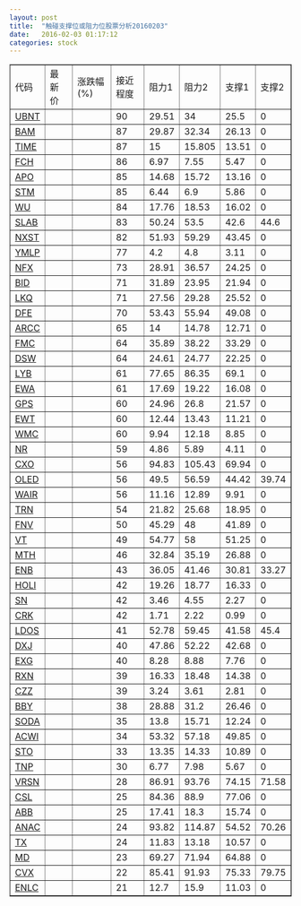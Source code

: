 ```yaml
---
layout: post
title:  "触碰支撑位或阻力位股票分析20160203"
date:   2016-02-03 01:17:12
categories: stock
---
```

<script type="text/javascript">
var stockList = []
stockList.push('gb_ubnt');
stockList.push('gb_bam');
stockList.push('gb_time');
stockList.push('gb_fch');
stockList.push('gb_apo');
stockList.push('gb_stm');
stockList.push('gb_wu');
stockList.push('gb_slab');
stockList.push('gb_nxst');
stockList.push('gb_ymlp');
stockList.push('gb_nfx');
stockList.push('gb_bid');
stockList.push('gb_lkq');
stockList.push('gb_dfe');
stockList.push('gb_arcc');
stockList.push('gb_fmc');
stockList.push('gb_dsw');
stockList.push('gb_lyb');
stockList.push('gb_ewa');
stockList.push('gb_gps');
stockList.push('gb_ewt');
stockList.push('gb_wmc');
stockList.push('gb_nr');
stockList.push('gb_cxo');
stockList.push('gb_oled');
stockList.push('gb_wair');
stockList.push('gb_trn');
stockList.push('gb_fnv');
stockList.push('gb_vt');
stockList.push('gb_mth');
stockList.push('gb_enb');
stockList.push('gb_holi');
stockList.push('gb_sn');
stockList.push('gb_crk');
stockList.push('gb_ldos');
stockList.push('gb_dxj');
stockList.push('gb_exg');
stockList.push('gb_rxn');
stockList.push('gb_czz');
stockList.push('gb_bby');
stockList.push('gb_soda');
stockList.push('gb_acwi');
stockList.push('gb_sto');
stockList.push('gb_tnp');
stockList.push('gb_vrsn');
stockList.push('gb_csl');
stockList.push('gb_abb');
stockList.push('gb_anac');
stockList.push('gb_tx');
stockList.push('gb_md');
stockList.push('gb_cvx');
stockList.push('gb_enlc');
</script>
<table border="1">
 <tr>
 <td>代码</td>
 <td>最新价</td>
 <td>涨跌幅(%)</td>
 <td>接近程度</td>
 <td>阻力1</td>
 <td>阻力2</td>
 <td>支撑1</td>
 <td>支撑2</td>
</tr>
  <tr id="ubnt" class="red">
  <td><a href="http://stock.finance.sina.com.cn/usstock/quotes/UBNT.html" target="_blank">UBNT</a></td><td></td><td></td><td>90</td><td>29.51</td><td>34</td><td>25.5</td><td>0</td></tr>
  <tr id="bam" class="red">
  <td><a href="http://stock.finance.sina.com.cn/usstock/quotes/BAM.html" target="_blank">BAM</a></td><td></td><td></td><td>87</td><td>29.87</td><td>32.34</td><td>26.13</td><td>0</td></tr>
  <tr id="time" class="red">
  <td><a href="http://stock.finance.sina.com.cn/usstock/quotes/TIME.html" target="_blank">TIME</a></td><td></td><td></td><td>87</td><td>15</td><td>15.805</td><td>13.51</td><td>0</td></tr>
  <tr id="fch" class="red">
  <td><a href="http://stock.finance.sina.com.cn/usstock/quotes/FCH.html" target="_blank">FCH</a></td><td></td><td></td><td>86</td><td>6.97</td><td>7.55</td><td>5.47</td><td>0</td></tr>
  <tr id="apo" class="green">
  <td><a href="http://stock.finance.sina.com.cn/usstock/quotes/APO.html" target="_blank">APO</a></td><td></td><td></td><td>85</td><td>14.68</td><td>15.72</td><td>13.16</td><td>0</td></tr>
  <tr id="stm" class="red">
  <td><a href="http://stock.finance.sina.com.cn/usstock/quotes/STM.html" target="_blank">STM</a></td><td></td><td></td><td>85</td><td>6.44</td><td>6.9</td><td>5.86</td><td>0</td></tr>
  <tr id="wu" class="red">
  <td><a href="http://stock.finance.sina.com.cn/usstock/quotes/WU.html" target="_blank">WU</a></td><td></td><td></td><td>84</td><td>17.76</td><td>18.53</td><td>16.02</td><td>0</td></tr>
  <tr id="slab" class="green">
  <td><a href="http://stock.finance.sina.com.cn/usstock/quotes/SLAB.html" target="_blank">SLAB</a></td><td></td><td></td><td>83</td><td>50.24</td><td>53.5</td><td>42.6</td><td>44.6</td></tr>
  <tr id="nxst" class="green">
  <td><a href="http://stock.finance.sina.com.cn/usstock/quotes/NXST.html" target="_blank">NXST</a></td><td></td><td></td><td>82</td><td>51.93</td><td>59.29</td><td>43.45</td><td>0</td></tr>
  <tr id="ymlp" class="red">
  <td><a href="http://stock.finance.sina.com.cn/usstock/quotes/YMLP.html" target="_blank">YMLP</a></td><td></td><td></td><td>77</td><td>4.2</td><td>4.8</td><td>3.11</td><td>0</td></tr>
  <tr id="nfx" class="red">
  <td><a href="http://stock.finance.sina.com.cn/usstock/quotes/NFX.html" target="_blank">NFX</a></td><td></td><td></td><td>73</td><td>28.91</td><td>36.57</td><td>24.25</td><td>0</td></tr>
  <tr id="bid" class="red">
  <td><a href="http://stock.finance.sina.com.cn/usstock/quotes/BID.html" target="_blank">BID</a></td><td></td><td></td><td>71</td><td>31.89</td><td>23.95</td><td>21.94</td><td>0</td></tr>
  <tr id="lkq" class="red">
  <td><a href="http://stock.finance.sina.com.cn/usstock/quotes/LKQ.html" target="_blank">LKQ</a></td><td></td><td></td><td>71</td><td>27.56</td><td>29.28</td><td>25.52</td><td>0</td></tr>
  <tr id="dfe" class="red">
  <td><a href="http://stock.finance.sina.com.cn/usstock/quotes/DFE.html" target="_blank">DFE</a></td><td></td><td></td><td>70</td><td>53.43</td><td>55.94</td><td>49.08</td><td>0</td></tr>
  <tr id="arcc" class="red">
  <td><a href="http://stock.finance.sina.com.cn/usstock/quotes/ARCC.html" target="_blank">ARCC</a></td><td></td><td></td><td>65</td><td>14</td><td>14.78</td><td>12.71</td><td>0</td></tr>
  <tr id="fmc" class="red">
  <td><a href="http://stock.finance.sina.com.cn/usstock/quotes/FMC.html" target="_blank">FMC</a></td><td></td><td></td><td>64</td><td>35.89</td><td>38.22</td><td>33.29</td><td>0</td></tr>
  <tr id="dsw" class="red">
  <td><a href="http://stock.finance.sina.com.cn/usstock/quotes/DSW.html" target="_blank">DSW</a></td><td></td><td></td><td>64</td><td>24.61</td><td>24.77</td><td>22.25</td><td>0</td></tr>
  <tr id="lyb" class="red">
  <td><a href="http://stock.finance.sina.com.cn/usstock/quotes/LYB.html" target="_blank">LYB</a></td><td></td><td></td><td>61</td><td>77.65</td><td>86.35</td><td>69.1</td><td>0</td></tr>
  <tr id="ewa" class="red">
  <td><a href="http://stock.finance.sina.com.cn/usstock/quotes/EWA.html" target="_blank">EWA</a></td><td></td><td></td><td>61</td><td>17.69</td><td>19.22</td><td>16.08</td><td>0</td></tr>
  <tr id="gps" class="red">
  <td><a href="http://stock.finance.sina.com.cn/usstock/quotes/GPS.html" target="_blank">GPS</a></td><td></td><td></td><td>60</td><td>24.96</td><td>26.8</td><td>21.57</td><td>0</td></tr>
  <tr id="ewt" class="red">
  <td><a href="http://stock.finance.sina.com.cn/usstock/quotes/EWT.html" target="_blank">EWT</a></td><td></td><td></td><td>60</td><td>12.44</td><td>13.43</td><td>11.21</td><td>0</td></tr>
  <tr id="wmc" class="red">
  <td><a href="http://stock.finance.sina.com.cn/usstock/quotes/WMC.html" target="_blank">WMC</a></td><td></td><td></td><td>60</td><td>9.94</td><td>12.18</td><td>8.85</td><td>0</td></tr>
  <tr id="nr" class="red">
  <td><a href="http://stock.finance.sina.com.cn/usstock/quotes/NR.html" target="_blank">NR</a></td><td></td><td></td><td>59</td><td>4.86</td><td>5.89</td><td>4.11</td><td>0</td></tr>
  <tr id="cxo" class="red">
  <td><a href="http://stock.finance.sina.com.cn/usstock/quotes/CXO.html" target="_blank">CXO</a></td><td></td><td></td><td>56</td><td>94.83</td><td>105.43</td><td>69.94</td><td>0</td></tr>
  <tr id="oled" class="red">
  <td><a href="http://stock.finance.sina.com.cn/usstock/quotes/OLED.html" target="_blank">OLED</a></td><td></td><td></td><td>56</td><td>49.5</td><td>56.59</td><td>44.42</td><td>39.74</td></tr>
  <tr id="wair" class="red">
  <td><a href="http://stock.finance.sina.com.cn/usstock/quotes/WAIR.html" target="_blank">WAIR</a></td><td></td><td></td><td>56</td><td>11.16</td><td>12.89</td><td>9.91</td><td>0</td></tr>
  <tr id="trn" class="red">
  <td><a href="http://stock.finance.sina.com.cn/usstock/quotes/TRN.html" target="_blank">TRN</a></td><td></td><td></td><td>54</td><td>21.82</td><td>25.68</td><td>18.95</td><td>0</td></tr>
  <tr id="fnv" class="red">
  <td><a href="http://stock.finance.sina.com.cn/usstock/quotes/FNV.html" target="_blank">FNV</a></td><td></td><td></td><td>50</td><td>45.29</td><td>48</td><td>41.89</td><td>0</td></tr>
  <tr id="vt" class="red">
  <td><a href="http://stock.finance.sina.com.cn/usstock/quotes/VT.html" target="_blank">VT</a></td><td></td><td></td><td>49</td><td>54.77</td><td>58</td><td>51.25</td><td>0</td></tr>
  <tr id="mth" class="red">
  <td><a href="http://stock.finance.sina.com.cn/usstock/quotes/MTH.html" target="_blank">MTH</a></td><td></td><td></td><td>46</td><td>32.84</td><td>35.19</td><td>26.88</td><td>0</td></tr>
  <tr id="enb" class="green">
  <td><a href="http://stock.finance.sina.com.cn/usstock/quotes/ENB.html" target="_blank">ENB</a></td><td></td><td></td><td>43</td><td>36.05</td><td>41.46</td><td>30.81</td><td>33.27</td></tr>
  <tr id="holi" class="red">
  <td><a href="http://stock.finance.sina.com.cn/usstock/quotes/HOLI.html" target="_blank">HOLI</a></td><td></td><td></td><td>42</td><td>19.26</td><td>18.77</td><td>16.33</td><td>0</td></tr>
  <tr id="sn" class="red">
  <td><a href="http://stock.finance.sina.com.cn/usstock/quotes/SN.html" target="_blank">SN</a></td><td></td><td></td><td>42</td><td>3.46</td><td>4.55</td><td>2.27</td><td>0</td></tr>
  <tr id="crk" class="red">
  <td><a href="http://stock.finance.sina.com.cn/usstock/quotes/CRK.html" target="_blank">CRK</a></td><td></td><td></td><td>42</td><td>1.71</td><td>2.22</td><td>0.99</td><td>0</td></tr>
  <tr id="ldos" class="green">
  <td><a href="http://stock.finance.sina.com.cn/usstock/quotes/LDOS.html" target="_blank">LDOS</a></td><td></td><td></td><td>41</td><td>52.78</td><td>59.45</td><td>41.58</td><td>45.4</td></tr>
  <tr id="dxj" class="red">
  <td><a href="http://stock.finance.sina.com.cn/usstock/quotes/DXJ.html" target="_blank">DXJ</a></td><td></td><td></td><td>40</td><td>47.86</td><td>52.22</td><td>42.68</td><td>0</td></tr>
  <tr id="exg" class="red">
  <td><a href="http://stock.finance.sina.com.cn/usstock/quotes/EXG.html" target="_blank">EXG</a></td><td></td><td></td><td>40</td><td>8.28</td><td>8.88</td><td>7.76</td><td>0</td></tr>
  <tr id="rxn" class="red">
  <td><a href="http://stock.finance.sina.com.cn/usstock/quotes/RXN.html" target="_blank">RXN</a></td><td></td><td></td><td>39</td><td>16.33</td><td>18.48</td><td>14.38</td><td>0</td></tr>
  <tr id="czz" class="red">
  <td><a href="http://stock.finance.sina.com.cn/usstock/quotes/CZZ.html" target="_blank">CZZ</a></td><td></td><td></td><td>39</td><td>3.24</td><td>3.61</td><td>2.81</td><td>0</td></tr>
  <tr id="bby" class="red">
  <td><a href="http://stock.finance.sina.com.cn/usstock/quotes/BBY.html" target="_blank">BBY</a></td><td></td><td></td><td>38</td><td>28.88</td><td>31.2</td><td>26.46</td><td>0</td></tr>
  <tr id="soda" class="red">
  <td><a href="http://stock.finance.sina.com.cn/usstock/quotes/SODA.html" target="_blank">SODA</a></td><td></td><td></td><td>35</td><td>13.8</td><td>15.71</td><td>12.24</td><td>0</td></tr>
  <tr id="acwi" class="red">
  <td><a href="http://stock.finance.sina.com.cn/usstock/quotes/ACWI.html" target="_blank">ACWI</a></td><td></td><td></td><td>34</td><td>53.32</td><td>57.18</td><td>49.85</td><td>0</td></tr>
  <tr id="sto" class="red">
  <td><a href="http://stock.finance.sina.com.cn/usstock/quotes/STO.html" target="_blank">STO</a></td><td></td><td></td><td>33</td><td>13.35</td><td>14.33</td><td>10.89</td><td>0</td></tr>
  <tr id="tnp" class="green">
  <td><a href="http://stock.finance.sina.com.cn/usstock/quotes/TNP.html" target="_blank">TNP</a></td><td></td><td></td><td>30</td><td>6.77</td><td>7.98</td><td>5.67</td><td>0</td></tr>
  <tr id="vrsn" class="green">
  <td><a href="http://stock.finance.sina.com.cn/usstock/quotes/VRSN.html" target="_blank">VRSN</a></td><td></td><td></td><td>28</td><td>86.91</td><td>93.76</td><td>74.15</td><td>71.58</td></tr>
  <tr id="csl" class="red">
  <td><a href="http://stock.finance.sina.com.cn/usstock/quotes/CSL.html" target="_blank">CSL</a></td><td></td><td></td><td>25</td><td>84.36</td><td>88.9</td><td>77.06</td><td>0</td></tr>
  <tr id="abb" class="red">
  <td><a href="http://stock.finance.sina.com.cn/usstock/quotes/ABB.html" target="_blank">ABB</a></td><td></td><td></td><td>25</td><td>17.41</td><td>18.3</td><td>15.74</td><td>0</td></tr>
  <tr id="anac" class="green">
  <td><a href="http://stock.finance.sina.com.cn/usstock/quotes/ANAC.html" target="_blank">ANAC</a></td><td></td><td></td><td>24</td><td>93.82</td><td>114.87</td><td>54.52</td><td>70.26</td></tr>
  <tr id="tx" class="red">
  <td><a href="http://stock.finance.sina.com.cn/usstock/quotes/TX.html" target="_blank">TX</a></td><td></td><td></td><td>24</td><td>11.83</td><td>13.18</td><td>10.57</td><td>0</td></tr>
  <tr id="md" class="green">
  <td><a href="http://stock.finance.sina.com.cn/usstock/quotes/MD.html" target="_blank">MD</a></td><td></td><td></td><td>23</td><td>69.27</td><td>71.94</td><td>64.88</td><td>0</td></tr>
  <tr id="cvx" class="red">
  <td><a href="http://stock.finance.sina.com.cn/usstock/quotes/CVX.html" target="_blank">CVX</a></td><td></td><td></td><td>22</td><td>85.41</td><td>91.93</td><td>75.33</td><td>79.75</td></tr>
  <tr id="enlc" class="red">
  <td><a href="http://stock.finance.sina.com.cn/usstock/quotes/ENLC.html" target="_blank">ENLC</a></td><td></td><td></td><td>21</td><td>12.7</td><td>15.9</td><td>11.03</td><td>0</td></tr>
</table>
